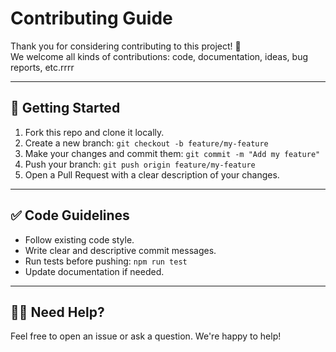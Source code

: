 # Contributing Guide

Thank you for considering contributing to this project! 🎉  
We welcome all kinds of contributions: code, documentation, ideas, bug reports, etc.rrrr

---

## 🧰 Getting Started

1. Fork this repo and clone it locally.
2. Create a new branch: `git checkout -b feature/my-feature`
3. Make your changes and commit them: `git commit -m "Add my feature"`
4. Push your branch: `git push origin feature/my-feature`
5. Open a Pull Request with a clear description of your changes.

---

## ✅ Code Guidelines

- Follow existing code style.
- Write clear and descriptive commit messages.
- Run tests before pushing: `npm run test`
- Update documentation if needed.

---

## 🙋‍♀️ Need Help?

Feel free to open an issue or ask a question. We're happy to help!
